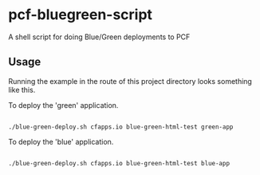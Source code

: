 # pcf-bluegreen-script
A shell script for doing Blue/Green deployments to PCF

## Usage

Running the example in the route of this project directory looks something like this.

To deploy the 'green' application.

```shell

./blue-green-deploy.sh cfapps.io blue-green-html-test green-app

```

To deploy the 'blue' application.

```shell

./blue-green-deploy.sh cfapps.io blue-green-html-test blue-app

```
